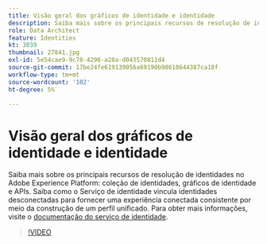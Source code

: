 ```yaml
---
title: Visão geral dos gráficos de identidade e identidade
description: Saiba mais sobre os principais recursos de resolução de identidades no Adobe Experience Platform&mdash;coleção de identidades, gráficos de identidade e APIs. Saiba como o Serviço de identidade vincula identidades desconectadas para fornecer uma experiência conectada consistente por meio da construção de um perfil unificado.
role: Data Architect
feature: Identities
kt: 3039
thumbnail: 27841.jpg
exl-id: 5e54cae9-9c78-4296-a28a-d043570811d4
source-git-commit: 17be24fe619139056a69190b98610644387ca18f
workflow-type: tm+mt
source-wordcount: '102'
ht-degree: 5%

---
```


# Visão geral dos gráficos de identidade e identidade

Saiba mais sobre os principais recursos de resolução de identidades no Adobe Experience Platform: coleção de identidades, gráficos de identidade e APIs. Saiba como o Serviço de identidade vincula identidades desconectadas para fornecer uma experiência conectada consistente por meio da construção de um perfil unificado. Para obter mais informações, visite o [documentação do serviço de identidade](https://experienceleague.adobe.com/docs/experience-platform/identity/home.html?lang=pt-BR).

>[!VIDEO](https://video.tv.adobe.com/v/27841?quality=12&learn=on)

